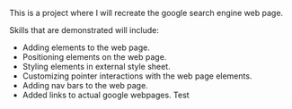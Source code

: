 This is a project where I will recreate the google search engine web page.

Skills that are demonstrated will include:

- Adding elements to the web page.
- Positioning elements on the web page.
- Styling elements in external style sheet.
- Customizing pointer interactions with the web page elements.
- Adding nav bars to the web page.
- Added links to actual google webpages.
  Test
